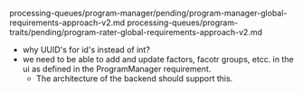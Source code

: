 processing-queues/program-manager/pending/program-manager-global-requirements-approach-v2.md
processing-queues/program-traits/pending/program-rater-global-requirements-approach-v2.md
- why UUID's for id's instead of int?
- we need to be able to add and update factors, facotr groups, etcc. in the ui as defined in the ProgramManager requirement.
  - The architecture of the backend should support this.